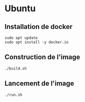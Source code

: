 # Ubuntu

## Installation de docker

```shell
sudo apt update
sudo apt install -y docker.io
```

## Construction de l'image

```shell
./build.sh
```

## Lancement de l'image

```shell
./run.sh
```